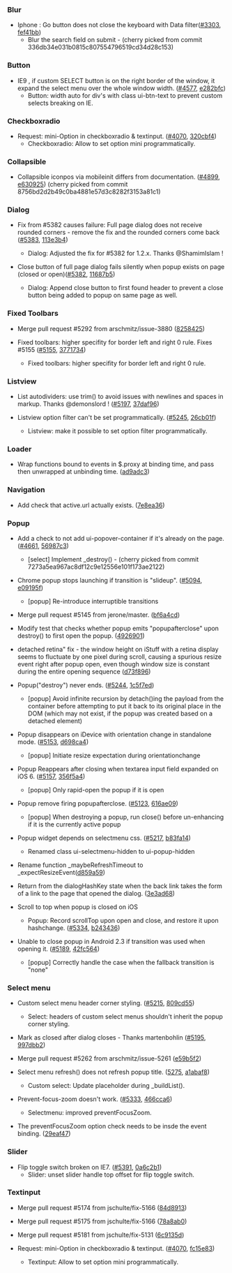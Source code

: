 <script>{
	"title": "jQuery Mobile 1.2.1 Changelog"
}</script>

### Blur
* Iphone : Go button does not close the keyboard with Data filter([#3303](https://github.com/jquery/jquery-mobile/issues/3303), [fef41bb](http://github.com/jquery/jquery-mobile/commit/fef41bb7632ebef890f2c45a90818f8a158ce985))
  - Blur the search field on submit - (cherry picked from commit 336db34e031b0815c807554796519cd34d28c153)

### Button
* IE9 , if custom SELECT button is on the right border of the window, it expand the select menu over the whole window width. ([#4577](https://github.com/jquery/jquery-mobile/issues/4577), [e282bfc](http://github.com/jquery/jquery-mobile/commit/e282bfc15eef182c6882d89ccad05315f669b4cd))
  - Button: width auto for div's with class ui-btn-text to prevent custom selects breaking on IE.

### Checkboxradio
* Request: mini-Option in checkboxradio &#038; textinput. ([#4070](https://github.com/jquery/jquery-mobile/issues/4070), [320cbf4](http://github.com/jquery/jquery-mobile/commit/320cbf4008b78c4da5ea4761edc85cce295ef239))
  - Checkboxradio: Allow to set option mini programmatically.

### Collapsible
* Collapsible iconpos via mobileinit differs from documentation. ([#4899](https://github.com/jquery/jquery-mobile/issues/4899), [e630925](http://github.com/jquery/jquery-mobile/commit/e6309251755937a2c0261377654bb989d5f0033d)) (cherry picked from commit 8756bd2d2b49c0ba4881e57d3c8282f3153a81c1)

### Dialog
* Fix from #5382 causes failure: Full page dialog does not receive rounded corners - remove the fix and the rounded corners come back ([#5383](https://github.com/jquery/jquery-mobile/issues/5383), [113e3b4](http://github.com/jquery/jquery-mobile/commit/113e3b4514964c2b6c5a6f7ca10e8da02c2f7d11))
  - Dialog: Adjusted the fix for #5382 for 1.2.x.  Thanks @ShamimIslam !

* Close button of full page dialog fails silently when popup exists on page (closed or open)([#5382](https://github.com/jquery/jquery-mobile/issues/5382), [11687b5](http://github.com/jquery/jquery-mobile/commit/11687b54f68100459acab54b77e6202db2e54ede))
  - Dialog: Append close button to first found header to prevent a close button being added to popup on same page as well.

### Fixed Toolbars
* Merge pull request #5292 from arschmitz/issue-3880 ([8258425](http://github.com/jquery/jquery-mobile/commit/8258425bc1445d738719cb990967b228fb9757d1))

* Fixed toolbars: higher specifity for border left and right 0 rule. Fixes #5155 ([#5155](https://github.com/jquery/jquery-mobile/issues/5155), [3771734](http://github.com/jquery/jquery-mobile/commit/3771734eb0215283d3c94665dd6a7432f18f641c))
  - Fixed toolbars: higher specifity for border left and right 0 rule.

### Listview
* List autodividers: use trim() to avoid issues with newlines and spaces in markup.  Thanks @demonslord ! ([#5197](https://github.com/jquery/jquery-mobile/issues/5197), [37daf96](http://github.com/jquery/jquery-mobile/commit/37daf96ffeb26939f0c23cb80f0447e9139e9fd0))

* Listview option filter can't be set programmatically. ([#5245](https://github.com/jquery/jquery-mobile/issues/5245), [26cb01f](http://github.com/jquery/jquery-mobile/commit/26cb01f4bc6a9d43f71c2e03483434c006315cf6))
  - Listview: make it possible to set option filter programmatically.

### Loader
* Wrap functions bound to events in $.proxy at binding time, and pass then unwrapped at unbinding time. ([ad9adc3](http://github.com/jquery/jquery-mobile/commit/ad9adc31443aba4e47323c190f697a3c0aaae2d5))

### Navigation
* Add check that active.url actually exists. ([7e8ea36](http://github.com/jquery/jquery-mobile/commit/7e8ea3601d9f482ccd08092591e1a98d5aca1880))

### Popup
* Add a check to not add ui-popover-container if it's already on the page. ([#4661](https://github.com/jquery/jquery-mobile/issues/4661), [56987c3](http://github.com/jquery/jquery-mobile/commit/56987c3682d0febbc8ffe8d7a1bbdafcd4e52e64))
  - [select] Implement _destroy() - (cherry picked from commit 7273a5ea967ac8df12c9e12556e101f173ae2122)

* Chrome popup stops launching if transition is "slideup". ([#5094](https://github.com/jquery/jquery-mobile/issues/5094), [e09195f](http://github.com/jquery/jquery-mobile/commit/e09195f6a0a2879ec2e4bad017b0a2de597d144f))
  - [popup] Re-introduce interruptible transitions

* Merge pull request #5145 from jerone/master. ([bf6a4cd](http://github.com/jquery/jquery-mobile/commit/bf6a4cd00ba8ddf6e1f5ef314289bdd85c441b61))

* Modify test that checks whether popup emits "popupafterclose" upon destroy() to first open the popup. ([4926901](http://github.com/jquery/jquery-mobile/commit/4926901106181c5bc38021d2917b9f21cfbc1233))

* detached retina" fix - the window height on iStuff with a retina display seems to fluctuate by one pixel during scroll, causing a spurious resize event right after popup open, even though window size is constant during the entire opening sequence ([d73f896](http://github.com/jquery/jquery-mobile/commit/d73f8968f76728de6cd42dce508cfdf6327b1b53))

* Popup("destroy") never ends. ([#5244](https://github.com/jquery/jquery-mobile/issues/5244), [1c5f7ed](http://github.com/jquery/jquery-mobile/commit/1c5f7edf07fdca4ed58697ab0ac740783389f9c4))
  - [popup] Avoid infinite recursion by detach()ing the payload from the container before attempting to put it back to its original place in the DOM (which may not exist, if the popup was created based on a detached element)

* Popup disappears on iDevice with orientation change in standalone mode. ([#5153](https://github.com/jquery/jquery-mobile/issues/5153), [d698ca4](http://github.com/jquery/jquery-mobile/commit/d698ca42257c0887ded2b2aa41426a94fea5d9ae))
  - [popup] Initiate resize expectation during orientationchange

* Popup Reappears after closing when textarea input field expanded on iOS 6. ([#5157](https://github.com/jquery/jquery-mobile/issues/5157), [356f5a4](http://github.com/jquery/jquery-mobile/commit/356f5a4c94841410abfe40d2d75ee6e51ae1f3d0))
  - [popup] Only rapid-open the popup if it is open

* Popup remove firing popupafterclose. ([#5123](https://github.com/jquery/jquery-mobile/issues/5123), [616ae09](http://github.com/jquery/jquery-mobile/commit/616ae0978abfbf6111ea497d0aebf31f3e330b69))
  - [popup] When destroying a popup, run close() before un-enhancing if it is the currently active popup

* Popup widget depends on selectmenu css. ([#5217](https://github.com/jquery/jquery-mobile/issues/5217), [b83fa14](http://github.com/jquery/jquery-mobile/commit/b83fa143074c6ae4d55453364c72c0648fc0652a))
  - Renamed class ui-selectmenu-hidden to ui-popup-hidden

* Rename function _maybeRefreshTimeout to _expectResizeEvent([d859a59](http://github.com/jquery/jquery-mobile/commit/d859a5941b46323d0625c2bc697e5670af3569ad))

* Return from the dialogHashKey state when the back link takes the form of a link to the page that opened the dialog. ([3e3ad68](http://github.com/jquery/jquery-mobile/commit/3e3ad68ae39ba1db958f2f8e9b667e46134d7113))

* Scroll to top when popup is closed on iOS
  - Popup: Record scrollTop upon open and close, and restore it upon hashchange. ([#5334](https://github.com/jquery/jquery-mobile/issues/5334), [b243436](http://github.com/jquery/jquery-mobile/commit/b243436f67b7e58339b42e58d855bb1921339e78))

* Unable to close popup in Android 2.3 if transition was used when opening it. ([#5189](https://github.com/jquery/jquery-mobile/issues/5189), [42fc564](http://github.com/jquery/jquery-mobile/commit/42fc564383b22240f30d6b4ec36f617449904891))
  - [popup] Correctly handle the case when the fallback transition is "none"

### Select menu
* Custom select menu header corner styling. ([#5215](https://github.com/jquery/jquery-mobile/issues/5215), [809cd55](http://github.com/jquery/jquery-mobile/commit/809cd55c1ea497b371b898ecdc507ea67fb258d0))
  - Select: headers of custom select menus shouldn't inherit the popup corner styling.

* Mark as closed after dialog closes - Thanks martenbohlin ([#5195](https://github.com/jquery/jquery-mobile/issues/5195), [997dbb2](http://github.com/jquery/jquery-mobile/commit/997dbb24a5f2995eac688bc17705f9f3e0559a47))

* Merge pull request #5262 from arschmitz/issue-5261 ([e59b5f2](http://github.com/jquery/jquery-mobile/commit/e59b5f2fa6217881ca5128c73b8c5c4b67ca2f2b))

* Select menu refresh() does not refresh popup title. ([5275](https://github.com/jquery/jquery-mobile/issues/5275), [a1abaf8](http://github.com/jquery/jquery-mobile/commit/a1abaf80030382e477a27ad509b5480c80ede522))
  - Custom select: Update placeholder during _buildList().

* Prevent-focus-zoom doesn't work. ([#5333](https://github.com/jquery/jquery-mobile/issues/5333), [466cca6](http://github.com/jquery/jquery-mobile/commit/466cca641c2770dce4ae9ffc8c2bc3db064e10fc))
  - Selectmenu: improved preventFocusZoom.

* The preventFocusZoom option check needs to be insde the event binding. ([29eaf47](http://github.com/jquery/jquery-mobile/commit/29eaf47c79b2ae4426ff0d3cf3c193b63d835a36))

### Slider
* Flip toggle switch broken on IE7. ([#5391](https://github.com/jquery/jquery-mobile/issues/5391), [0a6c2b1](http://github.com/jquery/jquery-mobile/commit/0a6c2b1db1f7fd0bbbc30f3bd7324ae11c277e2b))
  - Slider: unset slider handle top offset for flip toggle switch.

### Textinput
* Merge pull request #5174 from jschulte/fix-5166 ([84d8913](http://github.com/jquery/jquery-mobile/commit/84d89137f05619f48e8c79d367e5aa2e54838327))

* Merge pull request #5175 from jschulte/fix-5166 ([78a8ab0](http://github.com/jquery/jquery-mobile/commit/78a8ab048f0f98500433afab5f6189ebc1feecaa))

* Merge pull request #5181 from jschulte/fix-5131 ([6c9135d](http://github.com/jquery/jquery-mobile/commit/6c9135d03a350d448cade0fadeb3cbbbb1858be5))

* Request: mini-Option in checkboxradio &#038; textinput. ([#4070](https://github.com/jquery/jquery-mobile/issues/4070), [fc15e83](http://github.com/jquery/jquery-mobile/commit/fc15e839d557db2d2abe01bfa9e5545d2c9298c5))
  - Textinput: Allow to set option mini programmatically.
